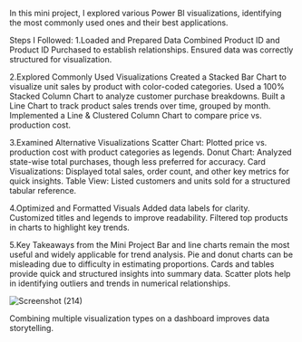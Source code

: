 In this mini project, I explored various Power BI visualizations, identifying the most commonly used ones and their best applications.

Steps I Followed:
1.Loaded and Prepared Data
Combined Product ID and Product ID Purchased to establish relationships.
Ensured data was correctly structured for visualization.

2.Explored Commonly Used Visualizations
Created a Stacked Bar Chart to visualize unit sales by product with color-coded categories.
Used a 100% Stacked Column Chart to analyze customer purchase breakdowns.
Built a Line Chart to track product sales trends over time, grouped by month.
Implemented a Line & Clustered Column Chart to compare price vs. production cost.

3.Examined Alternative Visualizations
Scatter Chart: Plotted price vs. production cost with product categories as legends.
Donut Chart: Analyzed state-wise total purchases, though less preferred for accuracy.
Card Visualizations: Displayed total sales, order count, and other key metrics for quick insights.
Table View: Listed customers and units sold for a structured tabular reference.

4.Optimized and Formatted Visuals
Added data labels for clarity.
Customized titles and legends to improve readability.
Filtered top products in charts to highlight key trends.

5.Key Takeaways from the Mini Project
Bar and line charts remain the most useful and widely applicable for trend analysis.
Pie and donut charts can be misleading due to difficulty in estimating proportions.
Cards and tables provide quick and structured insights into summary data.
Scatter plots help in identifying outliers and trends in numerical relationships.

![Screenshot (214)](https://github.com/user-attachments/assets/50a203b8-f66d-4de2-b28d-11733e04261b)

Combining multiple visualization types on a dashboard improves data storytelling.
